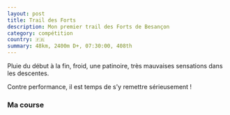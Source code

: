 ```yaml
---
layout: post
title: Trail des Forts
description: Mon premier trail des Forts de Besançon
category: compétition
country: 🇫🇷
summary: 48km, 2400m D+, 07:30:00, 408th
---
```


Pluie du début à la fin, froid, une patinoire, très mauvaises sensations dans
les descentes.

Contre performance, il est temps de s'y remettre sérieusement !

### Ma course

<iframe
  height='405'
  width='100%'
  frameborder='0'
  allowtransparency='true'
  scrolling='no'
  data-src='https://www.strava.com/activities/1569642543/embed/13501f4c950e4de73ff43035d815787a8b28ec94'
  onload='lzld(this)'>
</iframe>

<!--
vim:spell spelllang=fr
-->
